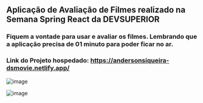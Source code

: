 ##  Aplicação de Avaliação de Filmes realizado na Semana Spring React da DEVSUPERIOR

### Fiquem a vontade para usar e avaliar os filmes. Lembrando que a aplicação precisa de 01 minuto para poder ficar no ar.

### Link do Projeto hospedado: https://andersonsiqueira-dsmovie.netlify.app/


![image](https://user-images.githubusercontent.com/56042197/149772513-549a3309-0f41-4c95-acb2-583d644f89bf.png)

![image](https://user-images.githubusercontent.com/56042197/149772591-3292bc29-3b0b-42e9-a17f-6b9c53883559.png)
